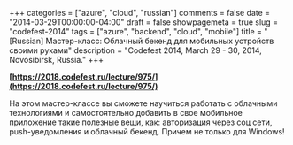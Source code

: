+++
categories = ["azure", "cloud", "russian"]
comments = false
date = "2014-03-29T00:00:00-04:00"
draft = false
showpagemeta = true
slug = "codefest-2014"
tags = ["azure", "backend", "cloud", "mobile"]
title = "[Russian] Мастер-класс: Облачный бекенд для мобильных устройств своими руками"
description = "Codefest 2014, March 29 - 30, 2014, Novosibirsk, Russia."
+++

**[https://2018.codefest.ru/lecture/975/](https://2018.codefest.ru/lecture/975/)**

На этом мастер-классе вы сможете научиться работать с облачными технологиями и самостоятельно добавить в свое мобильное приложение такие полезные вещи, как: авторизация через соц сети, push-уведомления и облачный бекенд. Причем не только для Windows!